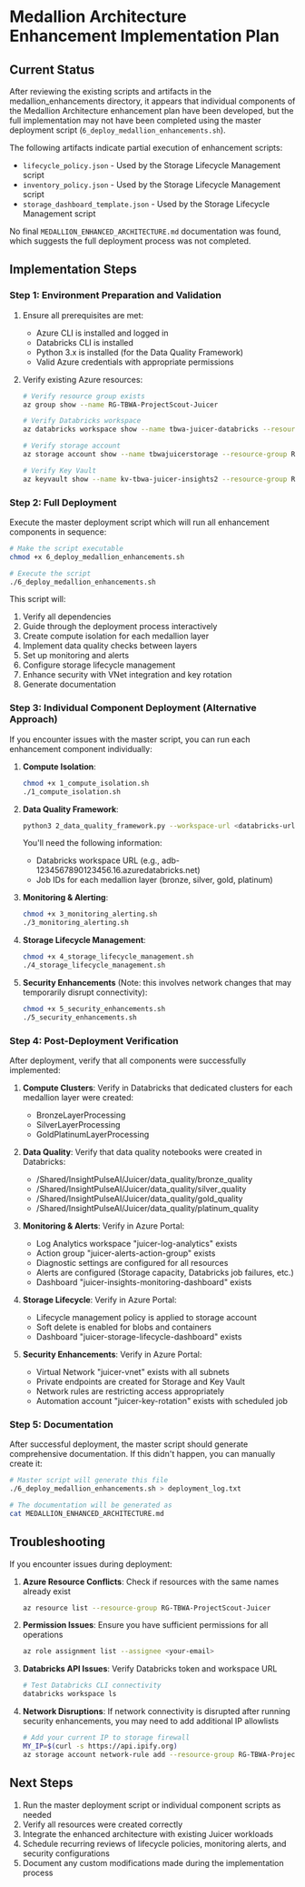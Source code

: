 # Medallion Architecture Enhancement Implementation Plan

## Current Status

After reviewing the existing scripts and artifacts in the medallion_enhancements directory, it appears that individual components of the Medallion Architecture enhancement plan have been developed, but the full implementation may not have been completed using the master deployment script (`6_deploy_medallion_enhancements.sh`).

The following artifacts indicate partial execution of enhancement scripts:
- `lifecycle_policy.json` - Used by the Storage Lifecycle Management script
- `inventory_policy.json` - Used by the Storage Lifecycle Management script
- `storage_dashboard_template.json` - Used by the Storage Lifecycle Management script

No final `MEDALLION_ENHANCED_ARCHITECTURE.md` documentation was found, which suggests the full deployment process was not completed.

## Implementation Steps

### Step 1: Environment Preparation and Validation

1. Ensure all prerequisites are met:
   - Azure CLI is installed and logged in
   - Databricks CLI is installed
   - Python 3.x is installed (for the Data Quality Framework)
   - Valid Azure credentials with appropriate permissions

2. Verify existing Azure resources:
   ```bash
   # Verify resource group exists
   az group show --name RG-TBWA-ProjectScout-Juicer
   
   # Verify Databricks workspace
   az databricks workspace show --name tbwa-juicer-databricks --resource-group RG-TBWA-ProjectScout-Juicer
   
   # Verify storage account
   az storage account show --name tbwajuicerstorage --resource-group RG-TBWA-ProjectScout-Juicer
   
   # Verify Key Vault
   az keyvault show --name kv-tbwa-juicer-insights2 --resource-group RG-TBWA-ProjectScout-Juicer
   ```

### Step 2: Full Deployment

Execute the master deployment script which will run all enhancement components in sequence:

```bash
# Make the script executable
chmod +x 6_deploy_medallion_enhancements.sh

# Execute the script
./6_deploy_medallion_enhancements.sh
```

This script will:
1. Verify all dependencies
2. Guide through the deployment process interactively
3. Create compute isolation for each medallion layer
4. Implement data quality checks between layers
5. Set up monitoring and alerts
6. Configure storage lifecycle management
7. Enhance security with VNet integration and key rotation
8. Generate documentation

### Step 3: Individual Component Deployment (Alternative Approach)

If you encounter issues with the master script, you can run each enhancement component individually:

1. **Compute Isolation**:
   ```bash
   chmod +x 1_compute_isolation.sh
   ./1_compute_isolation.sh
   ```

2. **Data Quality Framework**:
   ```bash
   python3 2_data_quality_framework.py --workspace-url <databricks-url> --bronze-job-id <job-id> --silver-job-id <job-id> --gold-job-id <job-id> --platinum-job-id <job-id>
   ```
   
   You'll need the following information:
   - Databricks workspace URL (e.g., adb-1234567890123456.16.azuredatabricks.net)
   - Job IDs for each medallion layer (bronze, silver, gold, platinum)

3. **Monitoring & Alerting**:
   ```bash
   chmod +x 3_monitoring_alerting.sh
   ./3_monitoring_alerting.sh
   ```

4. **Storage Lifecycle Management**:
   ```bash
   chmod +x 4_storage_lifecycle_management.sh
   ./4_storage_lifecycle_management.sh
   ```

5. **Security Enhancements** (Note: this involves network changes that may temporarily disrupt connectivity):
   ```bash
   chmod +x 5_security_enhancements.sh
   ./5_security_enhancements.sh
   ```

### Step 4: Post-Deployment Verification

After deployment, verify that all components were successfully implemented:

1. **Compute Clusters**: Verify in Databricks that dedicated clusters for each medallion layer were created:
   - BronzeLayerProcessing
   - SilverLayerProcessing
   - GoldPlatinumLayerProcessing

2. **Data Quality**: Verify that data quality notebooks were created in Databricks:
   - /Shared/InsightPulseAI/Juicer/data_quality/bronze_quality
   - /Shared/InsightPulseAI/Juicer/data_quality/silver_quality
   - /Shared/InsightPulseAI/Juicer/data_quality/gold_quality
   - /Shared/InsightPulseAI/Juicer/data_quality/platinum_quality

3. **Monitoring & Alerts**: Verify in Azure Portal:
   - Log Analytics workspace "juicer-log-analytics" exists
   - Action group "juicer-alerts-action-group" exists
   - Diagnostic settings are configured for all resources
   - Alerts are configured (Storage capacity, Databricks job failures, etc.)
   - Dashboard "juicer-insights-monitoring-dashboard" exists

4. **Storage Lifecycle**: Verify in Azure Portal:
   - Lifecycle management policy is applied to storage account
   - Soft delete is enabled for blobs and containers
   - Dashboard "juicer-storage-lifecycle-dashboard" exists

5. **Security Enhancements**: Verify in Azure Portal:
   - Virtual Network "juicer-vnet" exists with all subnets
   - Private endpoints are created for Storage and Key Vault
   - Network rules are restricting access appropriately
   - Automation account "juicer-key-rotation" exists with scheduled job

### Step 5: Documentation

After successful deployment, the master script should generate comprehensive documentation. If this didn't happen, you can manually create it:

```bash
# Master script will generate this file
./6_deploy_medallion_enhancements.sh > deployment_log.txt

# The documentation will be generated as
cat MEDALLION_ENHANCED_ARCHITECTURE.md
```

## Troubleshooting

If you encounter issues during deployment:

1. **Azure Resource Conflicts**: Check if resources with the same names already exist
   ```bash
   az resource list --resource-group RG-TBWA-ProjectScout-Juicer
   ```

2. **Permission Issues**: Ensure you have sufficient permissions for all operations
   ```bash
   az role assignment list --assignee <your-email>
   ```

3. **Databricks API Issues**: Verify Databricks token and workspace URL
   ```bash
   # Test Databricks CLI connectivity
   databricks workspace ls
   ```

4. **Network Disruptions**: If network connectivity is disrupted after running security enhancements, you may need to add additional IP allowlists
   ```bash
   # Add your current IP to storage firewall
   MY_IP=$(curl -s https://api.ipify.org)
   az storage account network-rule add --resource-group RG-TBWA-ProjectScout-Juicer --account-name tbwajuicerstorage --ip-address $MY_IP
   ```

## Next Steps

1. Run the master deployment script or individual component scripts as needed
2. Verify all resources were created correctly
3. Integrate the enhanced architecture with existing Juicer workloads
4. Schedule recurring reviews of lifecycle policies, monitoring alerts, and security configurations
5. Document any custom modifications made during the implementation process